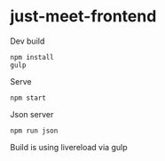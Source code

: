 # just-meet-frontend

Dev build
```
npm install
gulp
```

Serve
```
npm start
```

Json server
```
npm run json
```

Build is using livereload via gulp
